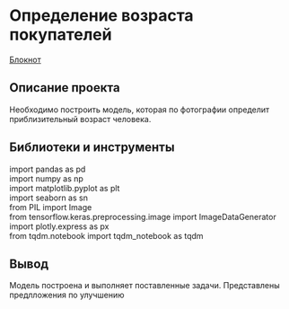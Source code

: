 # Определение возраста покупателей

[Блокнот](https://github.com/qqaazz112211/yandex-practicum-Data-Science-bootcamp/blob/main/computer_vision/computer_vision.ipynb)

## Описание проекта

Необходимо построить модель, которая по фотографии определит приблизительный возраст человека. 


## Библиотеки и инструменты

import pandas as pd  
import numpy as np  
import matplotlib.pyplot as plt   
import seaborn as sn   
from PIL import Image   
from tensorflow.keras.preprocessing.image import ImageDataGenerator   
import plotly.express as px   
from tqdm.notebook import tqdm_notebook as tqdm   



## Вывод

Модель построена и выполняет поставленные задачи. Представлены предлложения по улучшению
